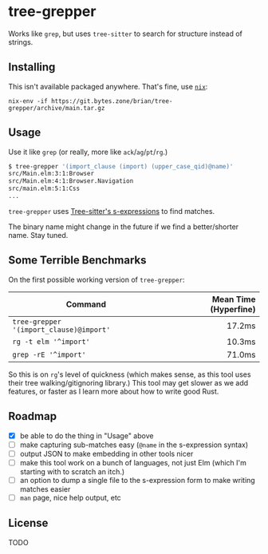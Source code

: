 # tree-grepper

Works like `grep`, but uses `tree-sitter` to search for structure instead of strings.

## Installing

This isn't available packaged anywhere. That's fine, use [`nix`](https://nixos.org/download.html):

`nix-env -if https://git.bytes.zone/brian/tree-grepper/archive/main.tar.gz`

## Usage

Use it like `grep` (or really, more like `ack`/`ag`/`pt`/`rg`.)

```sh
$ tree-grepper '(import_clause (import) (upper_case_qid)@name)'
src/Main.elm:3:1:Browser
src/Main.elm:4:1:Browser.Navigation
src/main.elm:5:1:Css
...
```

`tree-grepper` uses [Tree-sitter's s-expressions](https://tree-sitter.github.io/tree-sitter/using-parsers#pattern-matching-with-queries) to find matches.

The binary name might change in the future if we find a better/shorter name. Stay tuned.

## Some Terrible Benchmarks

On the first possible working version of `tree-grepper`:

| Command                                 | Mean Time (Hyperfine) |
|-----------------------------------------|----------------------:|
| `tree-grepper '(import_clause)@import'` | 17.2ms                |
| `rg -t elm '^import'`                   | 10.3ms                |
| `grep -rE '^import'`                    | 71.0ms                |

So this is on `rg`'s level of quickness (which makes sense, as this tool uses their tree walking/gitignoring library.)
This tool may get slower as we add features, or faster as I learn more about how to write good Rust.

## Roadmap

- [x] be able to do the thing in "Usage" above
- [ ] make capturing sub-matches easy (`@name` in the s-expression syntax)
- [ ] output JSON to make embedding in other tools nicer
- [ ] make this tool work on a bunch of languages, not just Elm (which I'm starting with to scratch an itch.)
- [ ] an option to dump a single file to the s-expression form to make writing matches easier
- [ ] `man` page, nice help output, etc

## License

TODO
